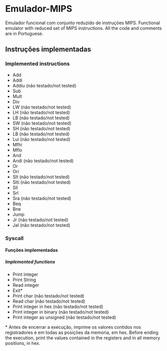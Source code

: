 # Emulador-MIPS
Emulador funcional com conjunto reduzido de instruções MIPS.
Functional emulator with reduced set of MIPS instructions. All the code and comments are in Portuguese.

## Instruções implementadas
### Implemented instructions

- Add
- Addi
- Addiu   (não testado/not tested)
- Sub
- Mult
- Div
- LW  (não testado/not tested)
- LH  (não testado/not tested)
- LB  (não testado/not tested)
- SW  (não testado/not tested)
- SH  (não testado/not tested)
- LB  (não testado/not tested)
- Lui  (não testado/not tested)
- Mfhi
- Mflo
- And
- Andi  (não testado/not tested)
- Or
- Ori
- Slt  (não testado/not tested)
- Slti  (não testado/not tested)
- Sll
- Srl
- Sra  (não testado/not tested)
- Beq
- Bne
- Jump
- Jr  (não testado/not tested)
- Jal  (não testado/not tested)

### Syscall
#### Funções implementadas
##### Implemented functions


- Print integer
- Print String
- Read integer
- Exit*
- Print char  (não testado/not tested)
- Read char  (não testado/not tested)
- Print integer in hex  (não testado/not tested)
- Print integer in binary  (não testado/not tested)
- Print integer as unsigned  (não testado/not tested)

\* Antes de encerrar a execução, imprime os valores contidos nos registradores e em todas as posições da memoria, em hex. Before ending the execution, print the values contained in the registers and in all memory positions, in hex.